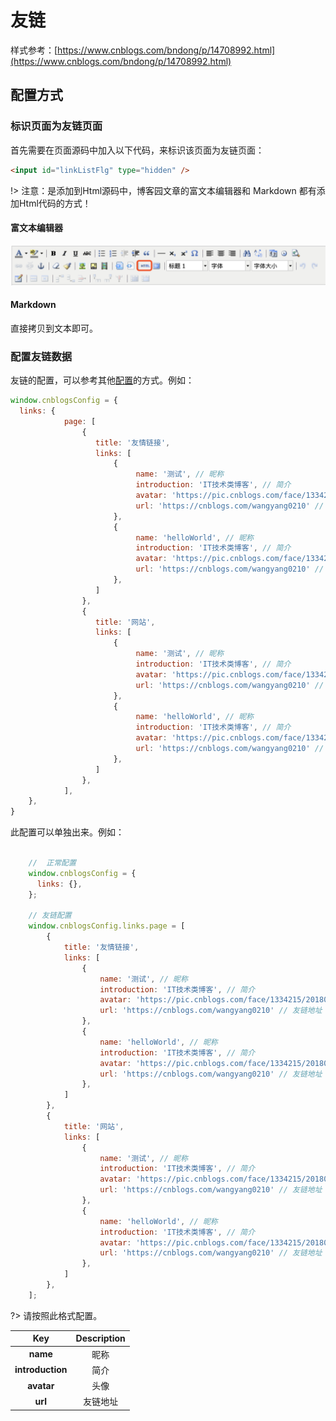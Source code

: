 # 友链

样式参考：[https://www.cnblogs.com/bndong/p/14708992.html](https://www.cnblogs.com/bndong/p/14708992.html)

## 配置方式

### 标识页面为友链页面

首先需要在页面源码中加入以下代码，来标识该页面为友链页面：

```html
<input id="linkListFlg" type="hidden" />
```

!> 注意：是添加到Html源码中，博客园文章的富文本编辑器和 Markdown 都有添加Html代码的方式！

#### 富文本编辑器

![reprinted_01](../../Images/reprinted_01.png)

#### Markdown

直接拷贝到文本即可。

### 配置友链数据

友链的配置，可以参考其他[配置](https://bndong.github.io/Cnblogs-Theme-SimpleMemory/v2/#/Docs/Customization/config)的方式。例如：

```javascript
window.cnblogsConfig = {
  links: {
            page: [
                {
                   title: '友情链接',
                   links: [
                       {
                            name: '测试', // 昵称
                            introduction: 'IT技术类博客', // 简介
                            avatar: 'https://pic.cnblogs.com/face/1334215/20180504110551.png', // 头像
                            url: 'https://cnblogs.com/wangyang0210' // 友链地址
                       },
                       {
                            name: 'helloWorld', // 昵称
                            introduction: 'IT技术类博客', // 简介
                            avatar: 'https://pic.cnblogs.com/face/1334215/20180504110551.png', // 头像
                            url: 'https://cnblogs.com/wangyang0210' // 友链地址
                       },
                   ]
                },
                {
                   title: '网站',
                   links: [
                       {
                            name: '测试', // 昵称
                            introduction: 'IT技术类博客', // 简介
                            avatar: 'https://pic.cnblogs.com/face/1334215/20180504110551.png', // 头像
                            url: 'https://cnblogs.com/wangyang0210' // 友链地址
                       },
                       {
                            name: 'helloWorld', // 昵称
                            introduction: 'IT技术类博客', // 简介
                            avatar: 'https://pic.cnblogs.com/face/1334215/20180504110551.png', // 头像
                            url: 'https://cnblogs.com/wangyang0210' // 友链地址
                       },
                   ]
                },
            ],
    },
}
```

此配置可以单独出来。例如：

```javascript

    //  正常配置
    window.cnblogsConfig = {
      links: {},
    };

    // 友链配置
    window.cnblogsConfig.links.page = [
        {
            title: '友情链接',
            links: [
                {
                    name: '测试', // 昵称
                    introduction: 'IT技术类博客', // 简介
                    avatar: 'https://pic.cnblogs.com/face/1334215/20180504110551.png', // 头像
                    url: 'https://cnblogs.com/wangyang0210' // 友链地址
                },
                {
                    name: 'helloWorld', // 昵称
                    introduction: 'IT技术类博客', // 简介
                    avatar: 'https://pic.cnblogs.com/face/1334215/20180504110551.png', // 头像
                    url: 'https://cnblogs.com/wangyang0210' // 友链地址
                },
            ]
        },
        {
            title: '网站',
            links: [
                {
                    name: '测试', // 昵称
                    introduction: 'IT技术类博客', // 简介
                    avatar: 'https://pic.cnblogs.com/face/1334215/20180504110551.png', // 头像
                    url: 'https://cnblogs.com/wangyang0210' // 友链地址
                },
                {
                    name: 'helloWorld', // 昵称
                    introduction: 'IT技术类博客', // 简介
                    avatar: 'https://pic.cnblogs.com/face/1334215/20180504110551.png', // 头像
                    url: 'https://cnblogs.com/wangyang0210' // 友链地址
                },
            ]
        },
    ];
```

?> 请按照此格式配置。

|**Key**|**Description**|
|:-----:|:-----:|
|**name**|昵称|
|**introduction**|简介|
|**avatar**|头像|
|**url**|友链地址|
